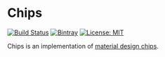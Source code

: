 # Chips

[![Build Status](https://travis-ci.org/isapp/chips.svg?branch=master)](https://travis-ci.org/isapp/chips)
[![Bintray](https://api.bintray.com/packages/isapp/chips/chips/images/download.svg)](https://bintray.com/isapp/chips/chips)
[![License: MIT](https://img.shields.io/badge/license-MIT-blue.svg)](https://opensource.org/licenses/MIT)

Chips is an implementation of [material design chips](https://material.io/guidelines/components/chips.html).